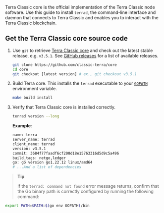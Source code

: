 Terra Classic core is the official implementation of the Terra Classic node software. Use this guide to install `terrad`, the command-line interface and daemon that connects to Terra Classic and enables you to interact with the Terra Classic blockchain.

## Get the Terra Classic core source code

1. Use `git` to retrieve [Terra Classic core](https://github.com/classic-terra/core/) and check out the latest stable release, e.g. `v3.5.1`. See [GitHub releases](https://github.com/classic-terra/core/releases) for a list of available releases.

   ```bash
   git clone https://github.com/classic-terra/core
   cd core
   git checkout [latest version] # ex., git checkout v3.5.1
   ```

2. Build Terra core. This installs the `terrad` executable to your [`GOPATH`](https://go.dev/doc/gopath_code) environment variable.

   ```bash
   make build install
   ```

3. Verify that Terra Classic core is installed correctly.

   ```bash
   terrad version --long
   ```

   **Example**:

   ```bash
   name: terra
   server_name: terrad
   client_name: terrad
   version: v3.5.1
   commit: 3684f77faadf6cf200d18e15763316d5d9c5a496
   build_tags: netgo,ledger
   go: go version go1.22.12 linux/amd64
   # ...And a list of dependencies
   ```

> **Tip**
>
> If the `terrad: command not found` error message returns, confirm that the Go binary path is correctly configured by running the following command:

```bash
export PATH=$PATH:$(go env GOPATH)/bin
```
